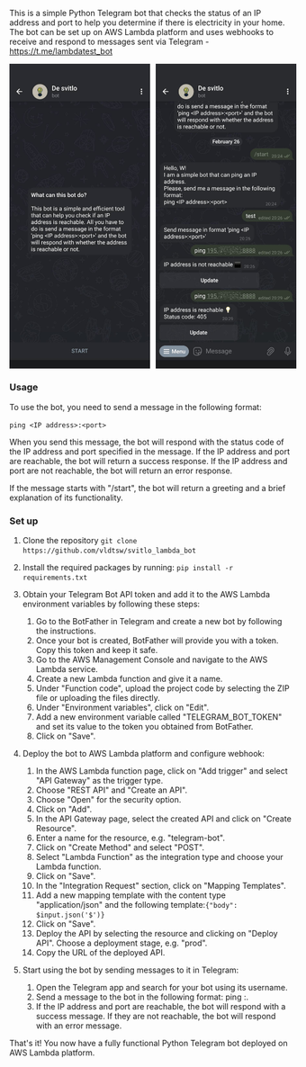 This is a simple Python Telegram bot that checks the status of an IP address and port to help you determine if there is electricity in your home. The bot can be set up on AWS Lambda platform and uses webhooks to receive and respond to messages sent via Telegram - https://t.me/lambdatest_bot

<div style="display: flex;">
  <img src="screenshots/Screenshot_1.jpg" width="250" style="margin-right: 10px;">
  <img src="screenshots/Screenshot_2.jpg" width="250">
</div>


### Usage
To use the bot, you need to send a message in the following format:

`ping <IP address>:<port>`

When you send this message, the bot will respond with the status code of the IP address and port specified in the message. If the IP address and port are reachable, the bot will return a success response. If the IP address and port are not reachable, the bot will return an error response.

If the message starts with "/start", the bot will return a greeting and a brief explanation of its functionality.

### Set up

1. Clone the repository
`git clone https://github.com/vldtsw/svitlo_lambda_bot`

2. Install the required packages by running:
`pip install -r requirements.txt`
3. Obtain your Telegram Bot API token and add it to the AWS Lambda environment variables by following these steps:
   1. Go to the BotFather in Telegram and create a new bot by following the instructions. 
   2. Once your bot is created, BotFather will provide you with a token. Copy this token and keep it safe. 
   3. Go to the AWS Management Console and navigate to the AWS Lambda service. 
   4. Create a new Lambda function and give it a name. 
   5. Under "Function code", upload the project code by selecting the ZIP file or uploading the files directly. 
   6. Under "Environment variables", click on "Edit". 
   7. Add a new environment variable called "TELEGRAM_BOT_TOKEN" and set its value to the token you obtained from BotFather. 
   8. Click on "Save".

4. Deploy the bot to AWS Lambda platform and configure webhook:
   1. In the AWS Lambda function page, click on "Add trigger" and select "API Gateway" as the trigger type. 
   2. Choose "REST API" and "Create an API". 
   3. Choose "Open" for the security option. 
   4. Click on "Add". 
   5. In the API Gateway page, select the created API and click on "Create Resource". 
   6. Enter a name for the resource, e.g. "telegram-bot". 
   7. Click on "Create Method" and select "POST". 
   8. Select "Lambda Function" as the integration type and choose your Lambda function. 
   9. Click on "Save". 
   10. In the "Integration Request" section, click on "Mapping Templates". 
   11. Add a new mapping template with the content type "application/json" and the following template:`{"body": $input.json('$')}`
   12. Click on "Save". 
   13. Deploy the API by selecting the resource and clicking on "Deploy API". Choose a deployment stage, e.g. "prod". 
   14. Copy the URL of the deployed API.
5. Start using the bot by sending messages to it in Telegram:
   1. Open the Telegram app and search for your bot using its username. 
   2. Send a message to the bot in the following format: ping <IP address>:<port>.
   3. If the IP address and port are reachable, the bot will respond with a success message. If they are not reachable, the bot will respond with an error message.

That's it! You now have a fully functional Python Telegram bot deployed on AWS Lambda platform.
